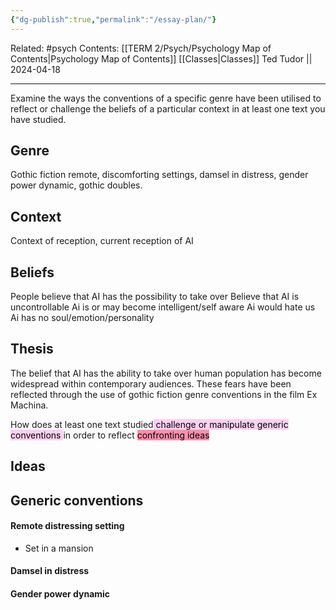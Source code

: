 ```yaml
---
{"dg-publish":true,"permalink":"/essay-plan/"}
---
```


Related: #psych
Contents: [[TERM 2/Psych/Psychology Map of Contents\|Psychology Map of Contents]]
[[Classes\|Classes]]
Ted Tudor || 2024-04-18
***

Examine the ways the conventions of a specific genre have been utilised to reflect or challenge the beliefs of a particular context in at least one text you have studied.
 
## Genre 
Gothic fiction
remote, discomforting settings, damsel in distress, gender power dynamic, gothic doubles.

## Context 
Context of reception, current reception of AI 

## Beliefs 
People believe that AI has the possibility to take over 
Believe that AI is uncontrollable 
Ai is or may become intelligent/self aware
Ai would hate us 
Ai has no soul/emotion/personality 

## Thesis 
The belief that AI has the ability to take over human population has become widespread within contemporary audiences. These fears have been reflected through the use of gothic fiction genre conventions in the film Ex Machina.


How does at least one text studied<mark style="background: #FFB8EBA6;"> challenge or manipulate generic conventions </mark>in order to reflect <mark style="background: #FF5582A6;">confronting ideas</mark>

## Ideas 


## Generic conventions 

#### Remote distressing setting
- Set in a mansion 

#### Damsel in distress 

#### Gender power dynamic 


